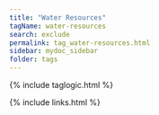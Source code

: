 ```yaml
---
title: "Water Resources"
tagName: water-resources
search: exclude
permalink: tag_water-resources.html
sidebar: mydoc_sidebar
folder: tags
---
```

{% include taglogic.html %}

{% include links.html %}
